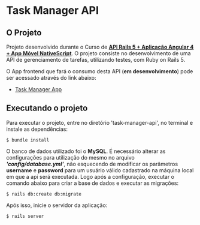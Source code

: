 # Task Manager API

## O Projeto

Projeto desenvolvido durante o Curso de [**API Rails 5 + Aplicação Angular 4 + App Móvel NativeScript**](https://www.udemy.com/rails-angular-nativescript-apis-e-apicativos-android-ios-e-web/learn/v4/overview). O projeto consiste no desenvolvimento de uma API de gerenciamento de tarefas, utilizando testes, com Ruby on Rails 5.

O App frontend que fará o consumo desta API (**em desenvolvimento**) pode ser acessado através do link abaixo:

* [Task Manager App](https://github.com/wdmeida/task-manager-api)


## Executando o projeto

Para executar o projeto, entre no diretório 'task-manager-api', no terminal e instale as dependências:

```$ bundle install```

O banco de dados utilizado foi o **MySQL**. É necessário alterar as configurações para utilização do mesmo no arquivo ***'config/database.yml'***, não esquecendo de modificar os parâmetros **username** e **password** para um usuário válido cadastrado na máquina local em que a api será executada.
Logo após a configuração, executar o comando abaixo para criar a base de dados e executar as migrações:

```$ rails db:create db:migrate```

Após isso, inicie o servidor da aplicação:

```$ rails server```
